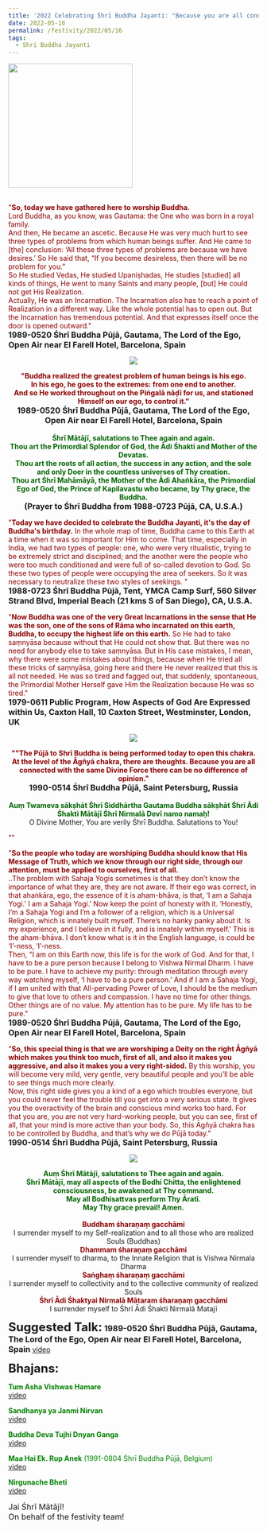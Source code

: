 ```yaml
---
title: '2022 Celebrating Śhrī Buddha Jayanti: "Because you are all connected with the same Divine Force there can be no difference of opinion" '
date: 2022-05-16
permalink: /festivity/2022/05/16
tags:
  - Shri Buddha Jayanti
---
```


<div style="text-align: left"><img src="/images/image1.png" width="250" /></div><br>

<p>
<font color="DarkRed">"<b>So, today we have gathered here to worship Buddha.</b><br>
Lord Buddha, as you know, was Gautama: the One who was born in a royal family.<br>
And then, He became an ascetic. Because He was very much hurt to see three types of problems from which human beings suffer. And He came to [the] conclusion: ‘All these three types of problems are because we have desires.’ So He said that, “If you become desireless, then there will be no problem for you.”<br>
So He studied Vedas, He studied Upaniṣhadas, He studies [studied] all kinds of things, He went to many Saints and many people, [but] He could not get His Realization.<br>
Actually, He was an Incarnation.
The Incarnation also has to reach a point of Realization in a different way. Like the whole potential has to open out. But the Incarnation has tremendous potential. And that expresses itself once the door is opened outward."</font><br>
<font size="+0"><b>1989-0520 Śhrī Buddha Pūjā, Gautama, The Lord of the Ego, Open Air near El Farell Hotel, Barcelona, Spain</b></font>
</p>

<div style="text-align: center"><img src="/images/image976.png" /></div>

<p style="text-align:center;">
<font color="DarkRed"><b>"Buddha realized the greatest problem of human beings is his ego.<br>
In his ego, he goes to the extremes: from one end to another.<br>
And so He worked throughout on the Piṅgalā nāḍī for us, and stationed Himself on our ego, to control it."</b></font><br>
<font size="+0"><b>1989-0520 Śhrī Buddha Pūjā, Gautama, The Lord of the Ego, Open Air near El Farell Hotel, Barcelona, Spain</b></font><br>
<br>
<font color="DarkGreen"><b>Śhrī Mātājī, salutations to Thee again and again.<br>
Thou art the Primordial Splendor of God, the Ādi Śhakti and Mother of the Devatas.<br>
Thou art the roots of all action, the success in any action, and the sole and only Doer in the countless universes of Thy creation.<br>
Thou art Śhrī Mahāmāyā, the Mother of the Ādi Ahaṅkāra, the Primordial Ego of God, the Prince of Kapilavastu who became, by Thy grace, the Buddha.</b></font><br>
<font size="+0"><b>(Prayer to Śhrī Buddha from 1988-0723 Pūjā, CA, U.S.A.)</b></font>
</p>

<p>
<font color="DarkRed">"<b>Today we have decided to celebrate the Buddha Jayanti, it's the day of Buddha's birthday.</b> In the whole map of time, Buddha came to this Earth at a time when it was so important for Him to come. That time, especially in India, we had two types of people: one, who were very ritualistic, trying to be extremely strict and disciplined; and the another were the people who were too much conditioned and were full of so-called devotion to God. So these two types of people were occupying the area of seekers. So it was necessary to neutralize these two styles of seekings. "</font><br>
<font size="+0"><b>1988-0723 Śhrī Buddha Pūjā, Tent, YMCA Camp Surf, 560 Silver Strand Blvd, Imperial Beach (21 kms S of San Diego), CA, U.S.A.</b></font>
</p>

<p>
<font color="DarkRed">"<b>Now Buddha was one of the very Great Incarnations in the sense that He was the son, one of the sons of Rāma who incarnated on this earth, Buddha, to occupy the highest life on this earth.</b> So He had to take saṃnyāsa because without that He could not show that. But there was no need for anybody else to take saṃnyāsa. But in His case mistakes, I mean, why there were some mistakes about things, because when He tried all these tricks of saṃnyāsa, going here and there He never realized that this is all not needed. He was so tired and fagged out, that suddenly, spontaneous, the Primordial Mother Herself gave Him the Realization because He was so tired."</font><br>
<font size="+0"><b>1979-0611 Public Program, How Aspects of God Are Expressed within Us, Caxton Hall, 10 Caxton Street, Westminster, London, UK</b></font>
</p>

<div style="text-align: center"><img src="/images/image977.png" /></div>

<p style="text-align:center;">
<font color="DarkRed"><b>""The Pūjā to Shrī Buddha is being performed today to open this chakra.<br>
At the level of the Āgñyā chakra, there are thoughts. Because you are all connected with the same Divine Force there can be no difference of opinion."</b></font><br>
<font size="+0"><b>1990-0514 Śhrī Buddha Pūjā, Saint Petersburg, Russia</b></font><br>
<br>
<font color="DarkGreen"><b>Auṃ Twameva sākṣhāt Śhrī Siddhārtha Gautama Buddha sākṣhāt Śhrī Ādi Śhakti Mātājī Śhrī Nirmalā Devī namo namaḥ!</b></font><br>
O Divine Mother, You are verily Śhrī Buddha. Salutations to You!
<p>
<font color="DarkRed">""</font><br>

<p>
<font color="DarkRed">"<b>So the people who today are worshiping Buddha should know that His Message of Truth, which we know through our right side, through our attention, must be applied to ourselves, first of all.</b><br>
..The problem with Sahaja Yogis sometimes is that they don’t know the importance of what they are, they are not aware. If their ego was correct, in that ahaṅkāra, ego, the essence of it is aham-bhāva, is that, ‘I am a Sahaja Yogi.’ I am a Sahaja Yogi.’ Now keep the point of honesty with it. ‘Honestly, I’m a Sahaja Yogi and I’m a follower of a religion, which is a Universal Religion, which is innately built myself. There’s no hanky panky about it. Is my experience, and I believe in it fully, and is innately within myself.’ This is the aham-bhāva. I don’t know what is it in the English language, is could be ‘I’-ness, ‘I’-ness.<br>
Then, “I am on this Earth now, this life is for the work of God. And for that, I have to be a pure person because I belong to Vishwa Nirmal Dharm. I have to be pure. I have to achieve my purity: through meditation through every way watching myself, ‘I have to be a pure person.’ And if I am a Sahaja Yogi, if I am united with that All-pervading Power of Love, I should be the medium to give that love to others and compassion. I have no time for other things. Other things are of no value. My attention has to be pure. My life has to be pure."</font><br>
<font size="+0"><b>1989-0520 Śhrī Buddha Pūjā, Gautama, The Lord of the Ego, Open Air near El Farell Hotel, Barcelona, Spain</b></font>
</p>

<p>
<font color="DarkRed">"<b>So, this special thing is that we are worshiping a Deity on the right Āgñyā which makes you think too much, first of all, and also it makes you aggressive, and also it makes you a very right-sided.</b> By this worship, you will become very mild, very gentle, very beautiful people and you’ll be able to see things much more clearly.<br>
Now, this right side gives you a kind of a ego which troubles everyone, but you could never feel the trouble till you get into a very serious state. It gives you the overactivity of the brain and conscious mind works too hard. For that you are, you are not very hard-working people, but you can see, first of all, that your mind is more active than your body. So, this Āgñyā chakra has to be controlled by Buddha, and that’s why we do Pūjā today."</font><br>
<font size="+0"><b>1990-0514 Śhrī Buddha Pūjā, Saint Petersburg, Russia</b></font>
</p>

<div style="text-align: center"><img src="/images/image978.png" /></div>

<p style="text-align:center;">
<font color="DarkGreen"><b>Auṃ Śhrī Mātājī, salutations to Thee again and again.<br>
Śhrī Mātājī, may all aspects of the Bodhi Chitta, the enlightened consciousness, be awakened at Thy command.<br>
May all Bodhisattvas perform Thy Āratī.<br>
May Thy grace prevail! Amen.</b></font><br>
<br>
<font color="DarkRed"><b>Buddham śharaṇaṃ gacchāmi</b></font><br>
I surrender myself to my Self-realization and to all those who are realized Souls (Buddhas)<br>
<font color="DarkRed"><b>Dhammam śharaṇaṃ gacchāmi</b></font><br>
I surrender myself to dharma, to the Innate Religion that is Vishwa Nirmala Dharma <br>
<font color="DarkRed"><b>Saṅghaṃ śharaṇaṃ gacchāmi</b></font><br>
I surrender myself to collectivity and to the collective community of realized Souls<br>
<font color="DarkRed"><b>Śhrī Ādi Śhaktyai Nirmalā Mātaram śharaṇaṃ gacchāmi</b></font><br>
I surrender myself to Śhrī Ādi Śhakti Nirmalā Matajī<br>
</p>

<font size="+2"><b>Suggested Talk:</b></font> 
<font size="+0"><b>1989-0520 Śhrī Buddha Pūjā, Gautama, The Lord of the Ego, Open Air near El Farell Hotel, Barcelona, Spain</b></font>
<a href="https://youtu.be/vM-qYgVY5Hg"> video</a><br>

<font size="+2"><b>Bhajans:</b></font>

<p>
<font color="green"><b>Tum Asha Vishwas Hamare</b></font><br>
<a href="https://seven-teams.github.io/Videos_Links.html">video</a>
</p>

<p>
<font color="green"><b>Sandhanya ya Janmi Nirvan</b></font><br>
<a href="https://seven-teams.github.io/Videos_Links.html">video</a>
</p>
 
<p>
<font color="green"><b>Buddha Deva Tujhi Dnyan Ganga</b></font><br>
<a href="https://seven-teams.github.io/Videos_Links.html">video</a>
</p>

<p>
<font color="green"><b>Maa Hai Ek. Rup Anek</b> (1991-0804 Śhrī Buddha Pūjā, Belgium)</font><br>
<a href="https://soundcloud.com/sahaja-yoga-music/maa-hai-ek-rup-anek-1991-0804">video</a> 
</p>

<p>
<font color="green"><b>Nirgunache Bheti</b></font><br>
<a href="https://seven-teams.github.io/Videos_Links.html">video</a>
</p>

<p>
<font size="+0">Jai Śhrī Mātājī!<br>
On behalf of the festivity team!</font>
</p>